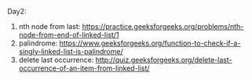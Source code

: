 Day2: 
1. nth node from last: https://practice.geeksforgeeks.org/problems/nth-node-from-end-of-linked-list/1
2. palindrome: https://www.geeksforgeeks.org/function-to-check-if-a-singly-linked-list-is-palindrome/
3. delete last occurrence: http://quiz.geeksforgeeks.org/delete-last-occurrence-of-an-item-from-linked-list/